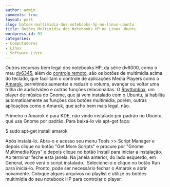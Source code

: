 ```yaml
---
author: admin
comments: true
layout: post
slug: botoes-multimidia-dos-notebooks-hp-no-linux-ubuntu
title: Botões Multimídia dos Notebooks HP no Linux Ubuntu
wordpress_id: 91
categories:
- Computadores
- Linux
- Software Livre
---
```


Outros recursos bem legal dos notebooks HP, da série dv6000, como o meu [dv6345](http://h10025.www1.hp.com/ewfrf/wc/document?cc=us&docname=c00892729&dlc=en&lc=en&jumpid=reg_R1002_USEN), além do [controle remoto](http://manoelcampos.wordpress.com/2008/10/25/controle-remoto-de-notebooks-hp-pavilion-dv6000-series-no-linux-ubuntu/), são os botões de multimídia acima do teclado, que facilitam o controle de aplicações Media Players como o [Amarok](http://amarok.kde.org/), permitindo aumentar e reduzir o volume, avançar ou voltar uma trilha de aúdio/vídeo e outras funções relacionadas. O [Rhythmbox](http://www.gnome.org/projects/rhythmbox/), um player de música do Gnome, que já vem instalado com o Ubuntu, já habilita automaticamente as funções dos botões multimídia, porém, outras aplicações como o Amarok, que acho bem mais legal, não.

Primeiro o Amarok é para KDE, não vindo instalado por padrão no Ubuntu, qué usa Gnome por padrão.
Para baixá-lo via apt-get faça:

$ sudo apt-get install amarok

Após instalá-lo. Abra-o e acesso seu menu Tools >> Script Manager e depois clique no botão "Get More Scripts" e procure por "Gnome Multimedia Keys" e depois clique no botão Install para iniciar a instalação. Ao terminar feche esta janela. Na janela anterior, do lado esquerdo, em General, você verá o script instalado.  Selecione-o e clique no botão Run para iniciá-lo. Pronto, pode ser necessário fechar o Amarok e abrir novamente. Coloque alguns arquivos no playlist e utilize os botões multimídia do seu notebook HP para controlar o player.
